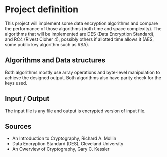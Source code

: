 # Project definition
This project will implement some data encryption algorithms and compare the performance of those algorithms (both time and space complexity).
The algorithms that will be implemented are DES (Data Encryption Standard), and RC4 (Rivest Cioher 4), possibly others if allotted time allows it (AES, some public key algorithm such as RSA).    
## Algorithms and Data structures  
  Both algorithms mostly use array operations and byte-level manipulation to achieve the designed output. Both algorithms also have parity check for the keys used.

## Input / Output  
  The input file is any file and output is encrypted version of input file.

## Sources
* An Introduction to Cryptography, Richard A. Mollin
* Data Encryption Standard (DES), Cleveland University
* An Owerview of Cryptography, Gary C. Kessler
